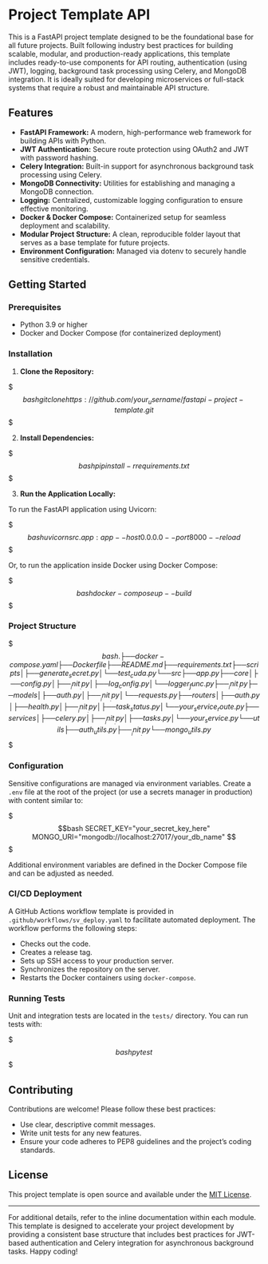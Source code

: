 # Project Template API

This is a FastAPI project template designed to be the foundational base for all future projects. Built following industry best practices for building scalable, modular, and production-ready applications, this template includes ready-to-use components for API routing, authentication (using JWT), logging, background task processing using Celery, and MongoDB integration. It is ideally suited for developing microservices or full-stack systems that require a robust and maintainable API structure.

## Features

- **FastAPI Framework:** A modern, high-performance web framework for building APIs with Python.
- **JWT Authentication:** Secure route protection using OAuth2 and JWT with password hashing.
- **Celery Integration:** Built-in support for asynchronous background task processing using Celery.
- **MongoDB Connectivity:** Utilities for establishing and managing a MongoDB connection.
- **Logging:** Centralized, customizable logging configuration to ensure effective monitoring.
- **Docker & Docker Compose:** Containerized setup for seamless deployment and scalability.
- **Modular Project Structure:** A clean, reproducible folder layout that serves as a base template for future projects.
- **Environment Configuration:** Managed via dotenv to securely handle sensitive credentials.

## Getting Started

### Prerequisites

- Python 3.9 or higher
- Docker and Docker Compose (for containerized deployment)

### Installation

1. **Clone the Repository:**

$$$bash
git clone https://github.com/your_username/fastapi-project-template.git
$$$

2. **Install Dependencies:**

$$$bash
pip install -r requirements.txt
$$$

3. **Run the Application Locally:**

To run the FastAPI application using Uvicorn:

$$$bash
uvicorn src.app:app --host 0.0.0.0 --port 8000 --reload
$$$

Or, to run the application inside Docker using Docker Compose:

$$$bash
docker-compose up --build
$$$

### Project Structure

$$$bash
.
├── docker-compose.yaml
├── Dockerfile
├── README.md
├── requirements.txt
├── scripts
│   ├── generate_secret.py
│   └── test_cuda.py
└── src
    ├── app.py
    ├── core
    │   ├── config.py
    │   ├── __init__.py
    │   ├── log_config.py
    │   └── logger_func.py
    ├── __init__.py
    ├── models
    │   ├── auth.py
    │   ├── __init__.py
    │   └── requests.py
    ├── routers
    │   ├── auth.py
    │   ├── health.py
    │   ├── __init__.py
    │   ├── task_status.py
    │   └── your_service_route.py
    ├── services
    │   ├── celery.py
    │   ├── __init__.py
    │   ├── tasks.py
    │   └── your_service.py
    └── utils
        ├── auth_utils.py
        ├── __init__.py
        └── mongo_utils.py
$$$

### Configuration

Sensitive configurations are managed via environment variables. Create a `.env` file at the root of the project (or use a secrets manager in production) with content similar to:

$$$bash
SECRET_KEY="your_secret_key_here"
MONGO_URI="mongodb://localhost:27017/your_db_name"
$$$

Additional environment variables are defined in the Docker Compose file and can be adjusted as needed.

### CI/CD Deployment

A GitHub Actions workflow template is provided in `.github/workflows/sv_deploy.yaml` to facilitate automated deployment. The workflow performs the following steps:
- Checks out the code.
- Creates a release tag.
- Sets up SSH access to your production server.
- Synchronizes the repository on the server.
- Restarts the Docker containers using `docker-compose`.

### Running Tests

Unit and integration tests are located in the `tests/` directory. You can run tests with:

$$$bash
pytest
$$$

## Contributing

Contributions are welcome! Please follow these best practices:
- Use clear, descriptive commit messages.
- Write unit tests for any new features.
- Ensure your code adheres to PEP8 guidelines and the project’s coding standards.

## License

This project template is open source and available under the [MIT License](LICENSE).

---

For additional details, refer to the inline documentation within each module. This template is designed to accelerate your project development by providing a consistent base structure that includes best practices for JWT-based authentication and Celery integration for asynchronous background tasks. Happy coding!
